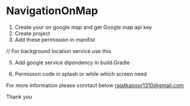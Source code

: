 # NavigationOnMap
 
 1. Create your on google map and get Google map api key 
 2. Create project 
 3. Add these permission in manifist 
   <uses-permission android:name="android.permission.ACCESS_FINE_LOCATION" />
   <uses-permission android:name="android.permission.ACCESS_COARSE_LOCATION" />

   // For background location service use this 
   <uses-permission android:name="android.permission.FOREGROUND_SERVICE" />
  
 5. Add google service dipendency in build.Gradle 

 6. Permisson code  in splash or while which screen need 

  For more information please conrtact below 
  rajatkapoor1310@gmail.com
   
  Thank you 
